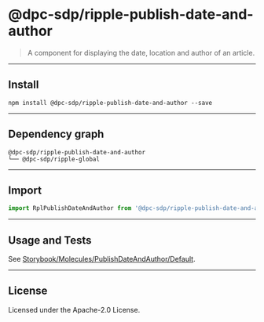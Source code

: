 <!-- GENERATED_DOCS -->
# @dpc-sdp/ripple-publish-date-and-author

> A component for displaying the date, location and author of an article.

--------------------------------------------------------------------------------

## Install

```shell
npm install @dpc-sdp/ripple-publish-date-and-author --save
```

--------------------------------------------------------------------------------

## Dependency graph

```shell
@dpc-sdp/ripple-publish-date-and-author
└── @dpc-sdp/ripple-global
```

--------------------------------------------------------------------------------

## Import

```js
import RplPublishDateAndAuthor from '@dpc-sdp/ripple-publish-date-and-author'
```

--------------------------------------------------------------------------------

## Usage and Tests

See [Storybook/Molecules/PublishDateAndAuthor/Default](https://ripple.sdp.vic.gov.au/?path=/story/molecules-publishdateandauthor--default).

--------------------------------------------------------------------------------

## License

Licensed under the Apache-2.0 License.
<!-- /GENERATED_DOCS -->
